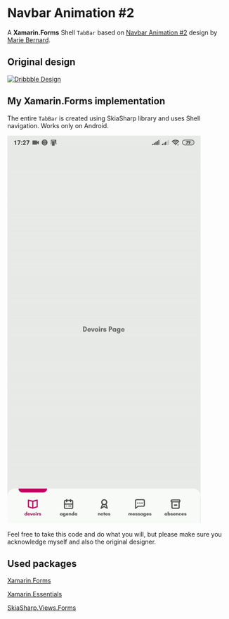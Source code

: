 # Navbar Animation #2

A **Xamarin.Forms** Shell `TabBar` based on [Navbar Animation #2](https://dribbble.com/shots/14122275-Navbar-Animation-2) design by [Marie Bernard](https://dribbble.com/marie_brn).

## Original design
[![Dribbble Design](https://github.com/RadekVyM/Navbar-Animation-2/blob/main/navbaranimation%20original.gif)](https://dribbble.com/shots/14122275-Navbar-Animation-2)

## My Xamarin.Forms implementation
The entire `TabBar` is created using SkiaSharp library and uses Shell navigation. Works only on Android.

<img src="https://github.com/RadekVyM/Navbar-Animation-2/blob/main/navbaranimation.gif" data-canonical-src="https://github.com/RadekVyM/Navbar-Animation-2/blob/main/navbaranimation.gif" width="440" height="880" />

Feel free to take this code and do what you will, but please make sure you acknowledge myself and also the original designer.

## Used packages

[Xamarin.Forms](https://www.nuget.org/packages/Xamarin.Forms)

[Xamarin.Essentials](https://www.nuget.org/packages/Xamarin.Essentials)

[SkiaSharp.Views.Forms](https://www.nuget.org/packages/SkiaSharp.Views.Forms)
